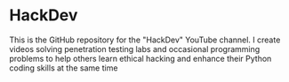 # HackDev
This is the GitHub repository for the "HackDev" YouTube channel. I create videos solving penetration testing labs and occasional programming problems to help others learn ethical hacking and enhance their Python coding skills at the same time
